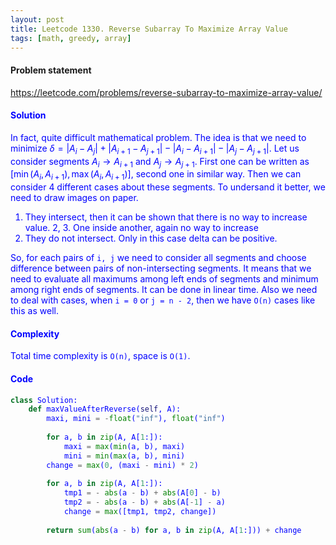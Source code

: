 ```yaml
---
layout: post
title: Leetcode 1330. Reverse Subarray To Maximize Array Value
tags: [math, greedy, array]
---
```


#### Problem statement

<a href="https://leetcode.com/problems/reverse-subarray-to-maximize-array-value/"> <font color = blue>https://leetcode.com/problems/reverse-subarray-to-maximize-array-value/

#### Solution
In fact, quite difficult mathematical problem. The idea is that we need to minimize $\delta = |A_i - A_j| + |A_{i+1} - A_{j+1}| - |A_i - A_{i+1}| - |A_j - A_{j+1}|$. Let us consider segments $A_i \to A_{i+1}$ and $A_j \to A_{j+1}$. First one can be written as $[\min(A_i, A_{i+1}), \max(A_i, A_{i+1})]$, second one in similar way. Then we can consider 4 different cases about these segments. To undersand it better, we need to draw images on paper.

1. They intersect, then it can be shown that there is no way to increase value.
2, 3. One inside another, again no way to increase
4. They do not intersect. Only in this case delta can be positive.

So, for each pairs of `i, j` we need to consider all segments and choose difference between pairs of non-intersecting segments. It means that we need to evaluate all maximums among left ends of segments and minimum among right ends of segments. It can be done in linear time. Also we need to deal with cases, when `i = 0` or `j = n - 2`, then we have `O(n)` cases like this as well.

#### Complexity
Total time complexity is `O(n)`, space is `O(1)`.

#### Code
```python
class Solution:
    def maxValueAfterReverse(self, A):
        maxi, mini = -float("inf"), float("inf")
        
        for a, b in zip(A, A[1:]):
            maxi = max(min(a, b), maxi)
            mini = min(max(a, b), mini)
        change = max(0, (maxi - mini) * 2)
        
        for a, b in zip(A, A[1:]):
            tmp1 = - abs(a - b) + abs(A[0] - b)
            tmp2 = - abs(a - b) + abs(A[-1] - a)
            change = max([tmp1, tmp2, change])
    
        return sum(abs(a - b) for a, b in zip(A, A[1:])) + change
```
